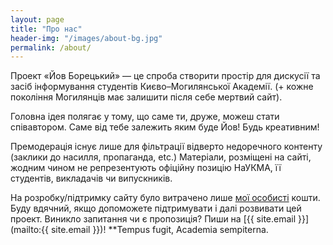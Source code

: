 ```yaml
---
layout: page
title: "Про нас"
header-img: "/images/about-bg.jpg"
permalink: /about/
---
```


Проект «Йов Борецький» — це спроба створити простір для дискусії та засіб інформування студентів Києво–Могилянської Академії. (+ кожне покоління Могилянців має залишити після себе мертвий сайт).

Головна ідея полягає у тому, що саме ти, друже, можеш стати співавтором.  Саме від тебе залежить яким буде Йов!  Будь креативним!

Премодерація існує лише для фільтрації відверто недоречного контенту (заклики до насилля, пропаганда, etc.) Матеріали, розміщені на сайті, жодним чином не репрезентують офіційну позицію НаУКМА, її студентів, викладачів чи випускників.

На розробку/підтримку сайту було витрачено лише [мої особисті](https://www.facebook.com/bondarenkopavlo) кошти. Буду вдячний, якщо допоможете підтримувати і далі розвивати цей проект.  Виникло запитання чи є пропозиція?  Пиши на [{{ site.email }}](mailto:{{ site.email }})! **Tempus fugit, Academia sempiterna.

